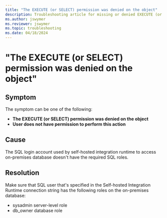 ```yaml
---
title: "The EXECUTE (or SELECT) permission was denied on the object"
description: Troubleshooting article for missing or denied EXECUTE (or SELECT) permission issues in Business Central cloud migration
ms.author: jswymer 
ms.reviewer: jswymer 
ms.topic: troubleshooting 
ms.date: 04/18/2024
---
```


# "The EXECUTE (or SELECT) permission was denied on the object"

## Symptom

The symptom can be one of the following:

- **The EXECUTE (or SELECT) permission was denied on the object**
- **User does not have permission to perform this action**

## Cause

The SQL login account used by self-hosted integration runtime to access on-premises database doesn't have the required SQL roles.

## Resolution

Make sure that SQL user that's specified in the Self-hosted Integration Runtime connection string has the following roles on the on-premises database:

- sysadmin server-level role
- db_owner database role


